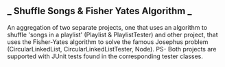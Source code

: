 ## _ Shuffle Songs & Fisher Yates Algorithm _

An aggregation of two separate projects, one that 
uses an algorithm to shuffle 'songs in a playlist' (Playlist & PlaylistTester) and other project, that uses the Fisher-Yates algorithm to solve the famous Josephus problem (CircularLinkedList, CircularLinkedListTester, Node). 
PS- Both projects are supported with JUnit tests found in the corresponding tester classes.
